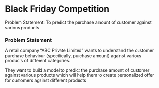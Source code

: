 # Black Friday Competition
Problem Statement: To predict the purchase amount of customer against various products

### Problem Statement
A retail company “ABC Private Limited” wants to understand the customer purchase behaviour
(specifically, purchase amount) against various products of different categories.

They want to build a model to predict the purchase amount of customer against various products
which will help them to create personalized offer for customers against different products
